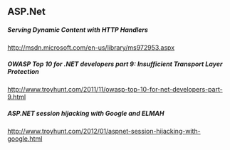 <h2>ASP.Net</h2>

<h5>Serving Dynamic Content with HTTP Handlers</h5>

http://msdn.microsoft.com/en-us/library/ms972953.aspx

<h5>OWASP Top 10 for .NET developers part 9: Insufficient Transport Layer Protection </h5>

http://www.troyhunt.com/2011/11/owasp-top-10-for-net-developers-part-9.html

<h5>ASP.NET session hijacking with Google and ELMAH</h5>

http://www.troyhunt.com/2012/01/aspnet-session-hijacking-with-google.html
